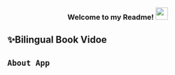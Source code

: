 <h3 align="center">
  
  Welcome to my Readme!
  <img src="https://media.giphy.com/media/hvRJCLFzcasrR4ia7z/giphy.gif" width="28">

</h3>


## ✨Bilingual Book Vidoe

## <code><strong>About App</strong></code> ##

